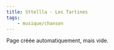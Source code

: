 ```yaml
---
title: Sttellla - Les Tartines
tags:
    - musique/chanson
---
```


Page créée automatiquement, mais vide.
